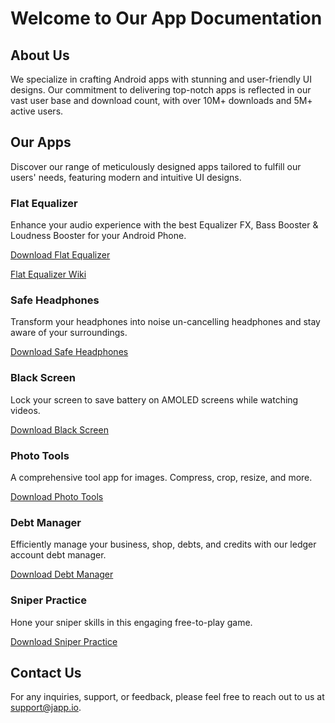 # Welcome to Our App Documentation

## About Us

We specialize in crafting Android apps with stunning and user-friendly UI designs. Our commitment to delivering top-notch apps is reflected in our vast user base and download count, with over 10M+ downloads and 5M+ active users.

## Our Apps

Discover our range of meticulously designed apps tailored to fulfill our users' needs, featuring modern and intuitive UI designs.

### Flat Equalizer

Enhance your audio experience with the best Equalizer FX, Bass Booster & Loudness Booster for your Android Phone.

[Download Flat Equalizer](https://play.google.com/store/apps/details?id=com.jazibkhan.equalizer)

[Flat Equalizer Wiki](https://wiki.japp.io/flat-equalizer)

### Safe Headphones

Transform your headphones into noise un-cancelling headphones and stay aware of your surroundings.

[Download Safe Headphones](https://play.google.com/store/apps/details?id=com.jazibkhan.noiseuncanceller)

### Black Screen

Lock your screen to save battery on AMOLED screens while watching videos.

[Download Black Screen](https://play.google.com/store/apps/details?id=io.japp.blackscreen)

### Photo Tools

A comprehensive tool app for images. Compress, crop, resize, and more.

[Download Photo Tools](https://play.google.com/store/apps/details?id=io.japp.phototools)

### Debt Manager

Efficiently manage your business, shop, debts, and credits with our ledger account debt manager.

[Download Debt Manager](https://play.google.com/store/apps/details?id=com.jazibkhan.debtmanager)

### Sniper Practice

Hone your sniper skills in this engaging free-to-play game.

[Download Sniper Practice](https://play.google.com/store/apps/details?id=com.jazibkhan.sniper)

## Contact Us

For any inquiries, support, or feedback, please feel free to reach out to us at [support@japp.io](mailto:support@japp.io).
